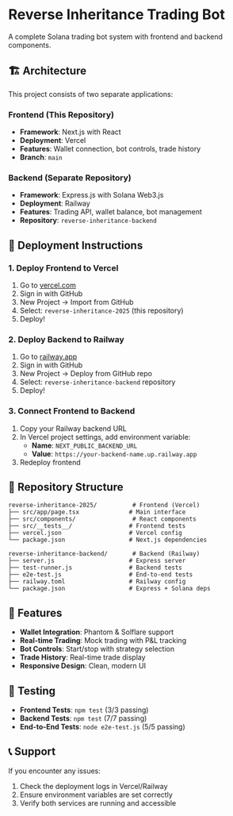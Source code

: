 # Reverse Inheritance Trading Bot

A complete Solana trading bot system with frontend and backend components.

## 🏗️ **Architecture**

This project consists of two separate applications:

### **Frontend** (This Repository)
- **Framework**: Next.js with React
- **Deployment**: Vercel
- **Features**: Wallet connection, bot controls, trade history
- **Branch**: `main`

### **Backend** (Separate Repository)
- **Framework**: Express.js with Solana Web3.js
- **Deployment**: Railway
- **Features**: Trading API, wallet balance, bot management
- **Repository**: `reverse-inheritance-backend`

## 🚀 **Deployment Instructions**

### **1. Deploy Frontend to Vercel**
1. Go to [vercel.com](https://vercel.com)
2. Sign in with GitHub
3. New Project → Import from GitHub
4. Select: `reverse-inheritance-2025` (this repository)
5. Deploy!

### **2. Deploy Backend to Railway**
1. Go to [railway.app](https://railway.app)
2. Sign in with GitHub
3. New Project → Deploy from GitHub repo
4. Select: `reverse-inheritance-backend` repository
5. Deploy!

### **3. Connect Frontend to Backend**
1. Copy your Railway backend URL
2. In Vercel project settings, add environment variable:
   - **Name**: `NEXT_PUBLIC_BACKEND_URL`
   - **Value**: `https://your-backend-name.up.railway.app`
3. Redeploy frontend

## 📁 **Repository Structure**

```
reverse-inheritance-2025/          # Frontend (Vercel)
├── src/app/page.tsx              # Main interface
├── src/components/                # React components
├── src/__tests__/                # Frontend tests
├── vercel.json                   # Vercel config
└── package.json                  # Next.js dependencies

reverse-inheritance-backend/       # Backend (Railway)
├── server.js                     # Express server
├── test-runner.js                # Backend tests
├── e2e-test.js                   # End-to-end tests
├── railway.toml                  # Railway config
└── package.json                  # Express + Solana deps
```

## 🎯 **Features**

- **Wallet Integration**: Phantom & Solflare support
- **Real-time Trading**: Mock trading with P&L tracking
- **Bot Controls**: Start/stop with strategy selection
- **Trade History**: Real-time trade display
- **Responsive Design**: Clean, modern UI

## 🧪 **Testing**

- **Frontend Tests**: `npm test` (3/3 passing)
- **Backend Tests**: `npm test` (7/7 passing)
- **End-to-End Tests**: `node e2e-test.js` (5/5 passing)

## 📞 **Support**

If you encounter any issues:
1. Check the deployment logs in Vercel/Railway
2. Ensure environment variables are set correctly
3. Verify both services are running and accessible
